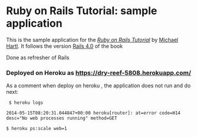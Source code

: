 # Ruby on Rails Tutorial: sample application

This is the sample application for
the [*Ruby on Rails Tutorial*](http://railstutorial.org/)
by [Michael Hartl](http://michaelhartl.com/).
It follows the version [Rails 4.0](http://rails-4-0.railstutorial.org/book/) of the book

Done as  refresher of Rails

### Deployed on Heroku as https://dry-reef-5808.herokuapp.com/

As a comment when deploy  on  heroku , the application does not run and do next:


```
 $ heroku logs

2014-05-15T08:20:31.044847+00:00 heroku[router]: at=error code=H14 desc="No web processes running" method=GET
```

````
$ heroku ps:scale web=1
````
